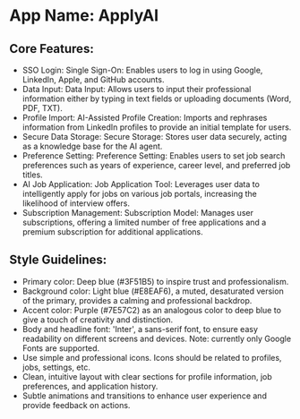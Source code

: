 # **App Name**: ApplyAI

## Core Features:

- SSO Login: Single Sign-On: Enables users to log in using Google, LinkedIn, Apple, and GitHub accounts.
- Data Input: Data Input: Allows users to input their professional information either by typing in text fields or uploading documents (Word, PDF, TXT).
- Profile Import: AI-Assisted Profile Creation: Imports and rephrases information from LinkedIn profiles to provide an initial template for users.
- Secure Data Storage: Secure Storage: Stores user data securely, acting as a knowledge base for the AI agent.
- Preference Setting: Preference Setting: Enables users to set job search preferences such as years of experience, career level, and preferred job titles.
- AI Job Application: Job Application Tool: Leverages user data to intelligently apply for jobs on various job portals, increasing the likelihood of interview offers.
- Subscription Management: Subscription Model: Manages user subscriptions, offering a limited number of free applications and a premium subscription for additional applications.

## Style Guidelines:

- Primary color: Deep blue (#3F51B5) to inspire trust and professionalism.
- Background color: Light blue (#E8EAF6), a muted, desaturated version of the primary, provides a calming and professional backdrop.
- Accent color: Purple (#7E57C2) as an analogous color to deep blue to give a touch of creativity and distinction.
- Body and headline font: 'Inter', a sans-serif font, to ensure easy readability on different screens and devices. Note: currently only Google Fonts are supported.
- Use simple and professional icons. Icons should be related to profiles, jobs, settings, etc.
- Clean, intuitive layout with clear sections for profile information, job preferences, and application history.
- Subtle animations and transitions to enhance user experience and provide feedback on actions.